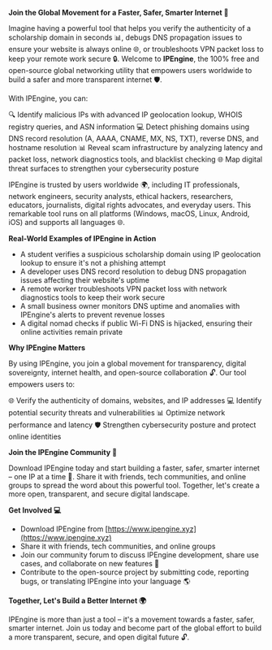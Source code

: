 **Join the Global Movement for a Faster, Safer, Smarter Internet 🚀**

Imagine having a powerful tool that helps you verify the authenticity of a scholarship domain in seconds 📊, debugs DNS propagation issues to ensure your website is always online 🌐, or troubleshoots VPN packet loss to keep your remote work secure 🔒. Welcome to **IPEngine**, the 100% free and open-source global networking utility that empowers users worldwide to build a safer and more transparent internet 🛡️.

With IPEngine, you can:

🔍 Identify malicious IPs with advanced IP geolocation lookup, WHOIS registry queries, and ASN information
💻 Detect phishing domains using DNS record resolution (A, AAAA, CNAME, MX, NS, TXT), reverse DNS, and hostname resolution
📊 Reveal scam infrastructure by analyzing latency and packet loss, network diagnostics tools, and blacklist checking
🌐 Map digital threat surfaces to strengthen your cybersecurity posture

IPEngine is trusted by users worldwide 🌍, including IT professionals, network engineers, security analysts, ethical hackers, researchers, educators, journalists, digital rights advocates, and everyday users. This remarkable tool runs on all platforms (Windows, macOS, Linux, Android, iOS) and supports all languages 🌐.

**Real-World Examples of IPEngine in Action**

* A student verifies a suspicious scholarship domain using IP geolocation lookup to ensure it's not a phishing attempt
* A developer uses DNS record resolution to debug DNS propagation issues affecting their website's uptime
* A remote worker troubleshoots VPN packet loss with network diagnostics tools to keep their work secure
* A small business owner monitors DNS uptime and anomalies with IPEngine's alerts to prevent revenue losses
* A digital nomad checks if public Wi-Fi DNS is hijacked, ensuring their online activities remain private

**Why IPEngine Matters**

By using IPEngine, you join a global movement for transparency, digital sovereignty, internet health, and open-source collaboration 🔓. Our tool empowers users to:

🌐 Verify the authenticity of domains, websites, and IP addresses
💻 Identify potential security threats and vulnerabilities
📊 Optimize network performance and latency
🛡️ Strengthen cybersecurity posture and protect online identities

**Join the IPEngine Community 🤝**

Download IPEngine today and start building a faster, safer, smarter internet – one IP at a time 🔑. Share it with friends, tech communities, and online groups to spread the word about this powerful tool. Together, let's create a more open, transparent, and secure digital landscape.

**Get Involved 💻**

* Download IPEngine from [https://www.ipengine.xyz](https://www.ipengine.xyz)
* Share it with friends, tech communities, and online groups
* Join our community forum to discuss IPEngine development, share use cases, and collaborate on new features 🔬
* Contribute to the open-source project by submitting code, reporting bugs, or translating IPEngine into your language 🌎

**Together, Let's Build a Better Internet 🌍**

IPEngine is more than just a tool – it's a movement towards a faster, safer, smarter internet. Join us today and become part of the global effort to build a more transparent, secure, and open digital future 🔓.